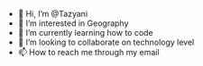 - 👋 Hi, I’m @Tazyani
- 👀 I’m interested in Geography
- 🌱 I’m currently learning how to code
- 💞️ I’m looking to collaborate on technology level
- 📫 How to reach me through my email

<!---
Tazyani/Tazyani is a ✨ special ✨ repository because its `README.md` (this file) appears on your GitHub profile.
You can click the Preview link to take a look at your changes.
--->
